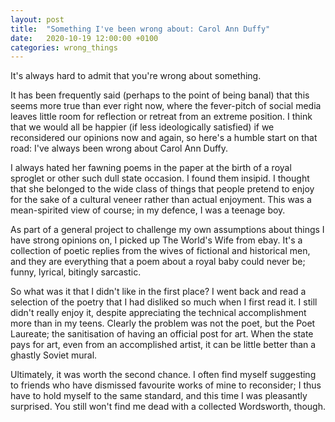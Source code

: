 ```yaml
---
layout: post
title:  "Something I've been wrong about: Carol Ann Duffy"
date:   2020-10-19 12:00:00 +0100
categories: wrong_things
---
```


It's always hard to admit that you're wrong about something.

It has been frequently said (perhaps to the point of being banal) that this
seems more true than ever right now, where the fever-pitch of social media
leaves little room for reflection or retreat from an extreme position. I think
that we would all be happier (if less ideologically satisfied) if we
reconsidered our opinions now and again, so here's a humble start on that road:
I've always been wrong about Carol Ann Duffy.

I always hated her fawning poems in the paper at the birth of a royal sproglet
or other such dull state occasion. I found them insipid. I thought that she
belonged to the wide class of things that people pretend to enjoy for the sake
of a cultural veneer rather than actual enjoyment. This was a mean-spirited view
of course; in my defence, I was a teenage boy.

As part of a general project to challenge my own assumptions about things I have
strong opinions on, I picked up The World's Wife from ebay. It's a collection of
poetic replies from the wives of fictional and historical men, and they are
everything that a poem about a royal baby could never be; funny, lyrical, bitingly
sarcastic.

So what was it that I didn't like in the first place? I went back and read a selection
of the poetry that I had disliked so much when I first read it. I still didn't
really enjoy it, despite appreciating the technical accomplishment more than in
my teens. Clearly the problem was not the poet, but the Poet Laureate; the sanitisation
of having an official post for art. When the state pays for art, even from an
accomplished artist, it can be little better than a ghastly Soviet mural.

Ultimately, it was worth the second chance. I often find myself suggesting to friends
who have dismissed favourite works of mine to reconsider; I thus have to hold myself
to the same standard, and this time I was pleasantly surprised. You still won't find
me dead with a collected Wordsworth, though.
